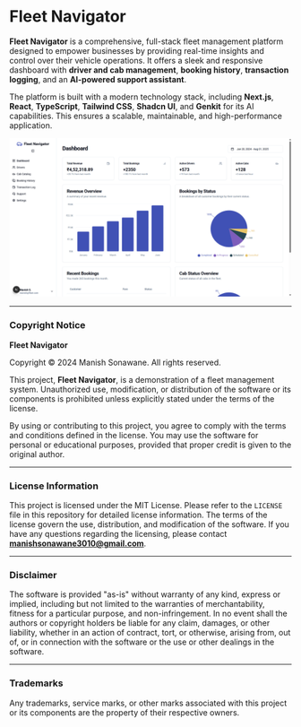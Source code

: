 # Fleet Navigator

**Fleet Navigator** is a comprehensive, full-stack fleet management platform designed to empower businesses by providing real-time insights and control over their vehicle operations. It offers a sleek and responsive dashboard with **driver and cab management**, **booking history**, **transaction logging**, and an **AI-powered support assistant**.

The platform is built with a modern technology stack, including **Next.js**, **React**, **TypeScript**, **Tailwind CSS**, **Shadcn UI**, and **Genkit** for its AI capabilities. This ensures a scalable, maintainable, and high-performance application.

![Fleet Navigator](./image//Fleet-Box.png)

---

### Copyright Notice
**Fleet Navigator**

Copyright © 2024 Manish Sonawane. All rights reserved.

This project, **Fleet Navigator**, is a demonstration of a fleet management system. Unauthorized use, modification, or distribution of the software or its components is prohibited unless explicitly stated under the terms of the license.

By using or contributing to this project, you agree to comply with the terms and conditions defined in the license. You may use the software for personal or educational purposes, provided that proper credit is given to the original author.

---

### License Information
This project is licensed under the MIT License. Please refer to the `LICENSE` file in this repository for detailed license information. The terms of the license govern the use, distribution, and modification of the software. If you have any questions regarding the licensing, please contact **manishsonawane3010@gmail.com**.

---

### Disclaimer
The software is provided "as-is" without warranty of any kind, express or implied, including but not limited to the warranties of merchantability, fitness for a particular purpose, and non-infringement. In no event shall the authors or copyright holders be liable for any claim, damages, or other liability, whether in an action of contract, tort, or otherwise, arising from, out of, or in connection with the software or the use or other dealings in the software.

---

### Trademarks
Any trademarks, service marks, or other marks associated with this project or its components are the property of their respective owners.
